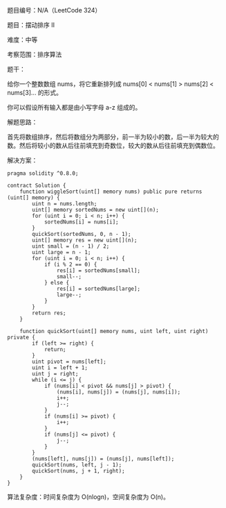 题目编号：N/A（LeetCode 324）

题目：摆动排序 II

难度：中等

考察范围：排序算法

题干：

给你一个整数数组 nums，将它重新排列成 nums[0] < nums[1] > nums[2] < nums[3]... 的形式。

你可以假设所有输入都是由小写字母 a-z 组成的。

解题思路：

首先将数组排序，然后将数组分为两部分，前一半为较小的数，后一半为较大的数。然后将较小的数从后往前填充到奇数位，较大的数从后往前填充到偶数位。

解决方案：

```
pragma solidity ^0.8.0;

contract Solution {
    function wiggleSort(uint[] memory nums) public pure returns (uint[] memory) {
        uint n = nums.length;
        uint[] memory sortedNums = new uint[](n);
        for (uint i = 0; i < n; i++) {
            sortedNums[i] = nums[i];
        }
        quickSort(sortedNums, 0, n - 1);
        uint[] memory res = new uint[](n);
        uint small = (n - 1) / 2;
        uint large = n - 1;
        for (uint i = 0; i < n; i++) {
            if (i % 2 == 0) {
                res[i] = sortedNums[small];
                small--;
            } else {
                res[i] = sortedNums[large];
                large--;
            }
        }
        return res;
    }
    
    function quickSort(uint[] memory nums, uint left, uint right) private {
        if (left >= right) {
            return;
        }
        uint pivot = nums[left];
        uint i = left + 1;
        uint j = right;
        while (i <= j) {
            if (nums[i] < pivot && nums[j] > pivot) {
                (nums[i], nums[j]) = (nums[j], nums[i]);
                i++;
                j--;
            }
            if (nums[i] >= pivot) {
                i++;
            }
            if (nums[j] <= pivot) {
                j--;
            }
        }
        (nums[left], nums[j]) = (nums[j], nums[left]);
        quickSort(nums, left, j - 1);
        quickSort(nums, j + 1, right);
    }
}
```

算法复杂度：时间复杂度为 O(nlogn)，空间复杂度为 O(n)。